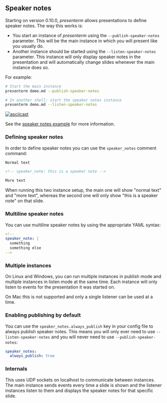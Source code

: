 ## Speaker notes

Starting on version 0.10.0, _presenterm_ allows presentations to define speaker notes. The way this works is:

* You start an instance of _presenterm_ using the `--publish-speaker-notes` parameter. This will be the main instance in 
which you will present like you usually do.
* Another instance should be started using the `--listen-speaker-notes` parameter. This instance will only display 
speaker notes in the presentation and will automatically change slides whenever the main instance does so.

For example:

```bash
# Start the main instance
presenterm demo.md --publish-speaker-notes

# In another shell: start the speaker notes instance
presenterm demo.md --listen-speaker-notes
```

[![asciicast](https://asciinema.org/a/ETusvlmHuHrcLKzwa0CMQRX2J.svg)](https://asciinema.org/a/ETusvlmHuHrcLKzwa0CMQRX2J)

See the [speaker notes example](https://github.com/mfontanini/presenterm/blob/master/examples/speaker-notes.md) for more 
information.

### Defining speaker notes

In order to define speaker notes you can use the `speaker_notes` comment command:

```markdown
Normal text

<!-- speaker_note: this is a speaker note -->

More text
```

When running this two instance setup, the main one will show "normal text" and "more text", whereas the second one will 
only show "this is a speaker note" on that slide.

### Multiline speaker notes

You can use multiline speaker notes by using the appropriate YAML syntax:

```yaml
<!-- 
speaker_note: |
  something
  something else
-->
```

### Multiple instances

On Linux and Windows, you can run multiple instances in publish mode and multiple instances in listen mode at the same 
time. Each instance will only listen to events for the presentation it was started on.

On Mac this is not supported and only a single listener can be used at a time.

### Enabling publishing by default

You can use the `speaker_notes.always_publish` key in your config file to always publish speaker notes. This means you 
will only ever need to use `--listen-speaker-notes` and you will never need to use `--publish-speaker-notes`:

```yaml
speaker_notes:
  always_publish: true
```

### Internals

This uses UDP sockets on localhost to communicate between instances. The main instance sends events every time a slide 
is shown and the listener instances listen to them and displays the speaker notes for that specific slide.
